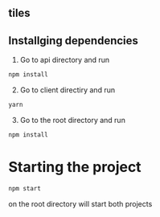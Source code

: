 ## tiles
## Installging dependencies

1. Go to api directory and run
```bash
npm install
```
2. Go to client directiry and run
```bash
yarn
```
3. Go to the root directory and run
```bash
npm install
```

# Starting the project

```bash
npm start
```
on the root directory will start both projects
